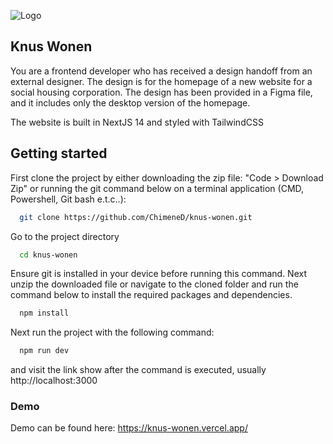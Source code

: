 
![Logo](https://res.cloudinary.com/danny-cloud/image/upload/v1724252174/jlh8itwwppnifabuhqmj.svg)


## Knus Wonen

You are a frontend developer who has received a design handoff from an external
designer. The design is for the homepage of a new website for a social housing
corporation. The design has been provided in a Figma file, and it includes only the
desktop version of the homepage. 

The website is built in NextJS 14 and styled with TailwindCSS






## Getting started

First clone the project by either downloading the zip file: "Code > Download Zip" or running the git command below on a terminal application (CMD, Powershell, Git bash e.t.c..): 
```bash
  git clone https://github.com/ChimeneD/knus-wonen.git
```
Go to the project directory
```bash
  cd knus-wonen
```
Ensure git is installed in your device before running this command.
Next unzip the downloaded file or navigate to the cloned folder and run the command below to install the required packages and dependencies.
```bash
  npm install
```
Next run the project with the following command: 
```bash
  npm run dev
```
and visit the link show after the command is executed, usually http://localhost:3000
### Demo

Demo can be found here:
https://knus-wonen.vercel.app/

